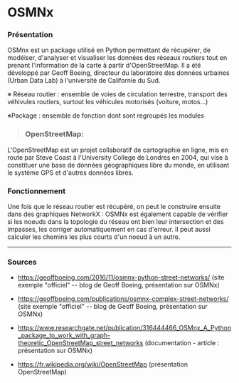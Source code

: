 # OSMNx 

### Présentation

OSMnx est un package utilisé en Python permettant de récupérer, de modéiser, d'analyser et visualiser les données des réseaux routiers tout en prenant l'information de la carte à partir d'OpenStreetMap. Il a été développé par Geoff Boeing, directeur du laboratoire des données urbaines (Urban Data Lab) à l'université de Californie du Sud. 

※ Réseau routier : ensemble de voies de  circulation terrestre, transport des véhivules routiers, surtout les véhicules motorisés (voiture, motos...)

※Package : ensemble de fonction dont sont regroupés les modules 

>  ### OpenStreetMap: 
L'OpenStreetMap est un projet collaboratif de cartographie en ligne, mis en route par Steve Coast à l'University College de Londres en 2004, qui vise à constituer une base de données géographiques libre du monde, en utilisant le système GPS et d'autres données libres.

### Fonctionnement

Une fois que le réseau routier est récupéré, on peut le construire ensuite dans des graphiques NetworkX : OSMNx est également capable de vérifier si les noeuds dans la topologie du réseau ont bien leur intersection et des impasses, les corriger automatiquement en cas d'erreur. Il peut aussi calculer les chemins les plus courts d'un noeud à un autre. 


---



### Sources

*   https://geoffboeing.com/2016/11/osmnx-python-street-networks/ (site exemple "officiel" -- blog de Geoff Boeing, présentation sur OSMNx)

*   https://geoffboeing.com/publications/osmnx-complex-street-networks/ (site exemple "officiel" -- blog de Geoff Boeing, présentation sur OSMNx)

*   https://www.researchgate.net/publication/316444466_OSMnx_A_Python_package_to_work_with_graph-theoretic_OpenStreetMap_street_networks (documentation - article : présentation sur OSMNx)

*   https://fr.wikipedia.org/wiki/OpenStreetMap (présentation OpenStreetMap)
